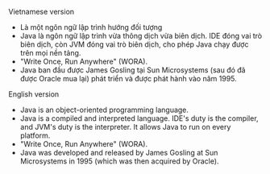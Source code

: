 Vietnamese version

- Là một ngôn ngữ lập trình hướng đối tượng
- Java là ngôn ngữ lập trình vừa thông dịch vừa biên dịch. IDE đóng vai trò biên dịch, còn JVM đóng vai trò biên dịch, cho phép Java chạy được trên mọi nền tảng.
- "Write Once, Run Anywhere" (WORA).
- Java ban đầu được James Gosling tại Sun Microsystems (sau đó đã được Oracle mua lại) phát triển và được phát hành vào năm 1995.

English version

- Java is an object-oriented programming language.
- Java is a compiled and interpreted language. IDE's duty is the compiler, and JVM's duty is the interpreter. It allows Java to run on every platform.
- "Write Once, Run Anywhere" (WORA).
- Java was developed and released by James Gosling at Sun Microsystems in 1995 (which was then acquired by Oracle). 

